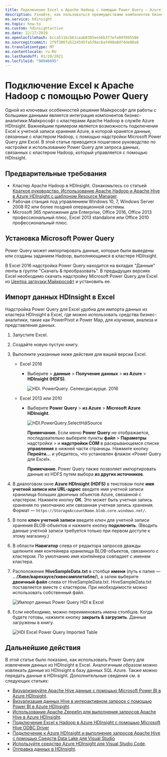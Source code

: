 ```yaml
---
title: Подключение Excel к Apache Hadoop с помощью Power Query — Azure HDInsight
description: Узнайте, как пользоваться преимуществами компонентов бизнес-аналитики и применять Power Query для Excel для получения доступа к данным, хранящимся в Azure HDInsight.
ms.service: hdinsight
ms.topic: how-to
ms.custom: hdinsightactive
ms.date: 12/17/2019
ms.openlocfilehash: bcca511bcb61ceab8395ee56b377efa99f095586
ms.sourcegitcommit: 2f9f306fa5224595fa5f8ec6af498a0df4de08a8
ms.translationtype: MT
ms.contentlocale: ru-RU
ms.lasthandoff: 01/28/2021
ms.locfileid: "98946695"
---
```

# <a name="connect-excel-to-apache-hadoop-by-using-power-query"></a>Подключение Excel к Apache Hadoop с помощью Power Query

Одной из ключевых особенностей решения Майкрософт для работы с большими данными является интеграция компонентов бизнес-аналитики Майкрософт с кластерами Apache Hadoop в службе Azure HDInsight. Важнейшим примером является возможность подключения Excel к учетной записи хранения Azure, в которой хранятся данные, связанные с кластером Hadoop, с помощью надстройки Microsoft Power Query для Excel. В этой статье приводится пошаговое руководство по настройке и использованию Power Query для запроса данных, связанных с кластером Hadoop, который управляется с помощью HDInsight.

## <a name="prerequisites"></a>Предварительные требования

* Кластер Apache Hadoop в HDInsight. Ознакомьтесь со статьей [Краткое руководство. Использование Apache Hadoop и Apache Hive в Azure HDInsight с шаблоном Resource Manager](./apache-hadoop-linux-tutorial-get-started.md).
* Рабочая станция под управлением Windows 10, 7, Windows Server 2008 R2 или более поздней операционной системы.
* Microsoft 365 приложения для Enterprise, Office 2016, Office 2013 профессиональный плюс, Excel 2013 standalone или Office 2010 профессиональный плюс.

## <a name="install-microsoft-power-query"></a>Установка Microsoft Power Query

Power Query может импортировать данные, которые были выведены или созданы заданием Hadoop, выполняющимся в кластере HDInsight.

В Excel 2016 надстройка Power Query находится на вкладке "Данные" ленты в группе "Скачать & преобразовать". В предыдущих версиях Excel необходимо скачать надстройку Microsoft Power Query для Excel из [Центра загрузки Майкрософт](https://go.microsoft.com/fwlink/?LinkID=286689) и установить ее.

## <a name="import-hdinsight-data-into-excel"></a>Импорт данных HDInsight в Excel

Надстройка Power Query для Excel удобна для импорта данных из кластера HDInsight в Excel, где можно использовать средства бизнес-аналитики, такие как PowerPivot и Power Map, для изучения, анализа и представления данных.

1. Запустите Excel.

1. Создайте новую пустую книгу.

1. Выполните указанные ниже действия для вашей версии Excel.

   * Excel 2016

     * Выберите > **данные**  >  **Получение данных**  >  **из Azure**  >  **HDInsight (HDFS)**.

       ![HDi. PowerQuery. Селексдисаурце. 2016](./media/apache-hadoop-connect-excel-power-query/powerquery-selecthdisource-excel2016.png)

   * Excel 2013 или 2010

     * Выберите **Power Query**  >  **из Azure**  >  **Microsoft Azure HDInsight**.

       ![HDI.PowerQuery.SelectHdiSource](./media/apache-hadoop-connect-excel-power-query/powerquery-selecthdisource.png)

       **Примечание.** Если меню **Power Query** не отображается, последовательно выберите пункты **файл**  >  **Параметры** надстройки  >  и **надстройки COM** в раскрывающемся списке **управления** в нижней части страницы. Нажмите кнопку **Перейти...** и убедитесь, что установлен флажок «Power Query для Excel».

       **Примечание.** Power Query также позволяет импортировать данные из HDFS путем выбора **из других источников**.

1. В диалоговом окне **Azure HDInsight (HDFS)** в текстовом поле **имя учетной записи или URL-адрес** введите имя учетной записи хранилища больших двоичных объектов Azure, связанной с кластером. Нажмите кнопку **ОК**. Это может быть учетная запись хранения по умолчанию или связанная учетная запись хранения.  Формат — `https://StorageAccountName.blob.core.windows.net/`.

1. В поле **ключ учетной записи** введите ключ для учетной записи хранения BLOB-объектов и нажмите кнопку **подключить**. (Вводить данные учетной записи требуется только при первом доступе к этому магазину.)

1. В области **Навигатор** слева от редактора запросов дважды щелкните имя контейнера хранилища BLOB-объектов, связанного с кластером. По умолчанию имя контейнера совпадает с именем кластера.

1. Расположение **HiveSampleData.txt** в столбце **имени** (путь к папке — **.. /Хиве/варехаусе/хивесамплетабле/**), а затем выберите **двоичный файл** слева от HiveSampleData.txt. HiveSampleData.txt поставляется вместе с кластером. При необходимости можно использовать собственный файл.

    ![Импорт данных Power Query HDI в Excel](./media/apache-hadoop-connect-excel-power-query/powerquery-importdata.png)

1. Если необходимо, можно переименовать имена столбцов. Когда будете готовы, нажмите кнопку **закрыть & загрузить**.  Данные загружены в книгу.

    ![HDI Excel Power Query Imported Table](./media/apache-hadoop-connect-excel-power-query/powerquery-importedtable.png)

## <a name="next-steps"></a>Дальнейшие действия

В этой статье было показано, как использовать Power Query для извлечения данных из HDInsight в Excel. Аналогичным образом можно извлекать данные из HDInsight в базу данных SQL Azure. Также можно передать данные в HDInsight. Дополнительные сведения см. в следующих статьях:

* [Визуализируйте Apache Hive данные с помощью Microsoft Power BI в Azure HDInsight](apache-hadoop-connect-hive-power-bi.md).
* [Визуализация данных Hive в интерактивном запросе с помощью Power BI в Azure HDInsight](../interactive-query/apache-hadoop-connect-hive-power-bi-directquery.md).
* [Использование Apache Zeppelin для выполнения запросов Apache Hive в Azure HDInsight](../interactive-query/hdinsight-connect-hive-zeppelin.md).
* [Подключение Excel к Hadoop в Azure HDInsight с помощью Microsoft Hive ODBC Driver](apache-hadoop-connect-excel-hive-odbc-driver.md)
* [Подключение к Azure HDInsight и выполнение запросов Apache Hive с помощью Средств Data Lake для Visual Studio](apache-hadoop-visual-studio-tools-get-started.md)
* [Используйте средство Azure HDInsight для Visual Studio Code](../hdinsight-for-vscode.md).
* [Отправка данных в HDInsight](./../hdinsight-upload-data.md).
